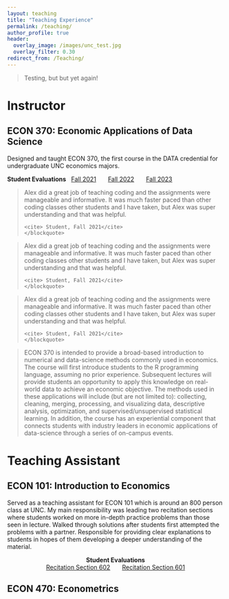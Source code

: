 ```yaml
---
layout: teaching
title: "Teaching Experience"
permalink: /teaching/
author_profile: true
header:
  overlay_image: /images/unc_test.jpg
  overlay_filter: 0.30
redirect_from: /Teaching/
---
```


> Testing, but but yet again!

# Instructor

## ECON 370: Economic Applications of Data Science



Designed and taught ECON 370, the first course in the DATA credential for undergraduate UNC economics majors.

<strong>Student Evaluations</strong> &nbsp; <a href="http://alexmarsh.io/files/ECON390_Fall2021_Evals.pdf" class="btn btn--primary btn--small">Fall 2021</a> &nbsp; &nbsp; &nbsp; <a href="http://alexmarsh.io/files/ECON370_Fall2022_Evals.pdf" class="btn btn--primary btn--small">Fall 2022</a> &nbsp; &nbsp; &nbsp; <a href="http://alexmarsh.io/files/ECON370_Fall2023_Evals.pdf" class="btn btn--primary btn--small">Fall 2023</a>

<div class="student__quote__container">
  
  <!-- First Quote -->
  <div class="student__quote__minipage">
    <blockquote>
    	Alex did a great job of teaching coding and the assignments were manageable and informative. It was much faster paced than other coding classes other students and I have taken, but Alex was super understanding and that was helpful.
  
    <cite> Student, Fall 2021</cite>
    </blockquote>
  </div>
  <div class="student__quote__minipage">
    <blockquote>
    	Alex did a great job of teaching coding and the assignments were manageable and informative. It was much faster paced than other coding classes other students and I have taken, but Alex was super understanding and that was helpful.
  
    <cite> Student, Fall 2021</cite>
    </blockquote>
  </div>
  <div class="student__quote__minipage">
    <blockquote>
    	Alex did a great job of teaching coding and the assignments were manageable and informative. It was much faster paced than other coding classes other students and I have taken, but Alex was super understanding and that was helpful.
  
    <cite> Student, Fall 2021</cite>
    </blockquote>
  </div>
</div>

> 
  
> ECON 370 is intended to provide a broad-based introduction to numerical and data-science methods commonly used in economics. The course will first introduce students to the R programming language, assuming no prior experience.  Subsequent lectures will provide students an opportunity to apply this knowledge on real-world data to achieve an economic objective.  The methods used in these applications will include (but are not limited to): collecting, cleaning, merging, processing, and visualizing data, descriptive analysis, optimization, and supervised/unsupervised statistical learning. In addition, the course has an experiential component that connects students with industry leaders in economic applications of data-science through a series of on-campus events. 



# Teaching Assistant
## ECON 101: Introduction to Economics
 
 Served as a teaching assistant for ECON 101 which is around an 800 person class at UNC. My main responsibility was leading two recitation sections where students worked on more in-depth practice problems than those seen in lecture. Walked through solutions after students first attempted the problems with a partner. Responsible for providing clear explanations to students in hopes of them developing a deeper understanding of the material. 
 
 <div style="text-align: center;">
  <strong>Student Evaluations</strong>
</div>


<center>
<a href="https://alexmarsh.io/files/ECON101-602_Spring2024_Evals.pdf" class="btn btn--primary btn--large">Recitation Section 602</a> &nbsp; &nbsp; &nbsp; <a href="https://alexmarsh.io/files/ECON101-601_Spring2024_Evals.pdf" class="btn btn--primary btn--large">Recitation Section 601</a> 
</center>


## ECON 470: Econometrics

